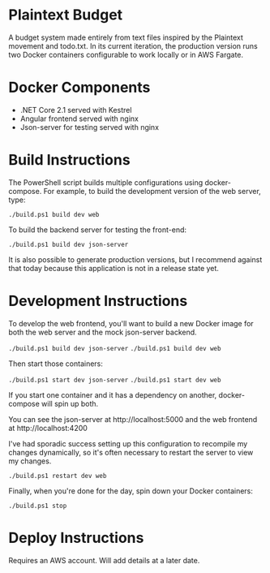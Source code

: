 # Plaintext Budget

A budget system made entirely from text files inspired by the Plaintext movement and todo.txt. In its current iteration,
the production version runs two Docker containers configurable to work locally or in AWS Fargate.

# Docker Components

- .NET Core 2.1 served with Kestrel
- Angular frontend served with nginx
- Json-server for testing served with nginx

# Build Instructions

The PowerShell script builds multiple configurations using docker-compose. For example, to build the development version of the web server, type:

```./build.ps1 build dev web```

To build the backend server for testing the front-end:

```./build.ps1 build dev json-server```

It is also possible to generate production versions, but I recommend against that today because this application is not in a release state yet.

# Development Instructions

To develop the web frontend, you'll want to build a new Docker image for both the web server and the mock json-server backend.

```./build.ps1 build dev json-server```
```./build.ps1 build dev web```

Then start those containers:

```./build.ps1 start dev json-server```
```./build.ps1 start dev web```

If you start one container and it has a dependency on another, docker-compose will spin up both.

You can see the json-server at http://localhost:5000 and the web frontend at http://localhost:4200

I've had sporadic success setting up this configuration to recompile my changes dynamically, so it's often necessary to restart the server to view my changes.

```./build.ps1 restart dev web```

Finally, when you're done for the day, spin down your Docker containers:

```./build.ps1 stop```

# Deploy Instructions

Requires an AWS account. Will add details at a later date.
